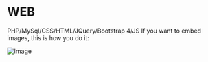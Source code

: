 # WEB
PHP/MySql/CSS/HTML/JQuery/Bootstrap 4/JS
If you want to embed images, this is how you do it:

![Image](https://drscdn.500px.org/photo/226527545/q%3D80_m%3D2000/v2?webp=true&sig=58d5baf1a43059dc614a1f65f7cb858bd2306ddf85ba6c8561c4a3ab8bf6138f)
